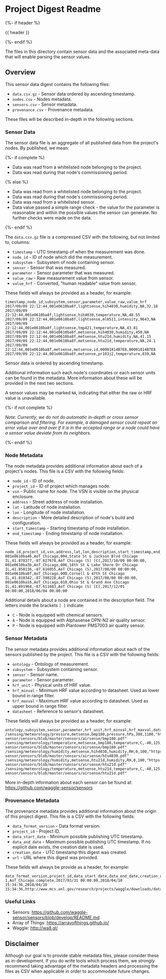# Project Digest Readme

{%- if header %}

{{ header }}

{%- endif %}

The files in this directory contain sensor data and the associated meta-data that
will enable parsing the sensor values.

## Overview

This sensor data digest contains the following files:

* `data.csv.gz` - Sensor data ordered by ascending timestamp.
* `nodes.csv` - Nodes metadata.
* `sensors.csv` - Sensor metadata.
* `provenance.csv` - Provenance metadata.

These files will be described in-depth in the following sections.

### Sensor Data

The sensor data file is an aggregate of all published data from the project's
nodes. By published, we mean:

{%- if complete %}

* Data was read from a whitelisted node belonging to the project.
* Data was read during that node's commissioning period.

{% else %}

* Data was read from a whitelisted node belonging to the project.
* Data was read during that node's commissioning period.
* Data was read from a whitelisted sensor.
* Data value passed a simple range check - the value for the parameter is reasonable and within the possible values the sensor can generate. No further checks were made on the data.

{%- endif %}

The `data.csv.gz` file is a compressed CSV with the following, but not limited to, columns:

* `timestamp` - UTC timestamp of when the measurement was done.
* `node_id` - ID of node which did the measurement.
* `subsystem` - Subsystem of node containing sensor.
* `sensor` - Sensor that was measured.
* `parameter` - Sensor parameter that was measured.
* `value_raw` - Raw measurement value from sensor.
* `value_hrf` - Converted, "human readable" value from sensor.

These fields will always be provided as a header, for example:
```
timestamp,node_id,subsystem,sensor,parameter,value_raw,value_hrf
2017/09/09 22:12:44,001e0610ba8f,lightsense,hih4030,humidity,NA,32.18
2017/09/09 22:12:44,001e0610ba8f,lightsense,hih4030,temperature,NA,48.55
2017/09/09 22:12:44,001e0610ba8f,lightsense,ml8511,intensity,9643,NA
2017/09/09 22:12:44,001e0610ba8f,lightsense,tmp421,temperature,NA,43.81
2017/09/09 22:12:44,001e0610ba8f,metsense,hih4030,humidity,450,NA
2017/09/09 22:12:44,001e0610ba8f,metsense,htu21d,humidity,NA,41.15
2017/09/09 22:12:44,001e0610ba8f,metsense,htu21d,temperature,NA,24.1
2017/09/09 22:12:44,001e0610ba8f,metsense,metsense,id,00001814B7E8,00001814B7E8
2017/09/09 22:12:44,001e0610ba8f,metsense,pr103j2,temperature,839,NA
```

Sensor data is ordered by ascending timestamp.

Additional information such each node's coordinates or each sensor units can be found
in the metadata. More information about these will be provided in the next two sections.

A sensor values may be marked `NA`, indicating that either the raw or HRF value is
unavailable.

{%- if not complete %}

*Note: Currently, we _do not_ do automatic in-depth or cross sensor comparison and
filtering. For example, a damaged sensor _could_ repeat an error value over and over if it is
in the accepted range or a node _could_ have a sensor value deviate from its neighbors.*

{%- endif %}

### Node Metadata

The node metadata provides additional information about each of a project's nodes. This
file is a CSV with the following fields:

* `node_id` - ID of node.
* `project_id` - ID of project which manages node.
* `vsn` - Public name for node. The VSN is visible on the physical enclosure.
* `address` - Street address of node installation.
* `lat` - Latitude of node installation.
* `lon` - Longitude of node installation.
* `description` - More detailed description of node's build and configuration.
* `start_timestamp` - Starting timestamp of node installation.
* `end_timestamp` - Ending timestamp of node installation.

These fields will always be provided as a header, for example:
```
node_id,project_id,vsn,address,lat,lon,description,start_timestamp,end_timestamp
001e0610ba46,AoT_Chicago,004,State St & Jackson Blvd Chicago IL,41.878377,-87.627678,AoT Chicago (S) [C],2017/10/09 00:00:00,
001e0610ba3b,AoT_Chicago,006,18th St & Lake Shore Dr Chicago IL,41.858136,-87.616055,AoT Chicago (S),2017/08/08 00:00:00,
001e0610ba8f,AoT_Chicago,00D,Cornell & 47th St Chicago IL,41.810342,-87.590228,AoT Chicago (S),2017/08/08 00:00:00,
001e0610ba16,AoT_Chicago,010,Ohio St & Grand Ave Chicago IL,41.891964,-87.611603,AoT Chicago (S) [C],2017/12/01 00:00:00,2018/06/04 00:00:00
```

Additional details about a node are contained in the description field. The letters
inside the brackets `[ ]` indicate:

* `C` - Node is equipped with chemical sensors.
* `A` - Node is equipped with Alphasense OPN-N2 air quality sensor.
* `P` - Node is equipped with Plantower PMS7003 air quality sensor.

### Sensor Metadata

The sensor metadata provides additional information about each of the sensors published
by the project. This file is a CSV with the following fields:

* `ontology` - Ontology of measurement.
* `subsystem` - Subsystem containing sensor.
* `sensor` - Sensor name.
* `parameter` - Sensor parameter.
* `hrf_unit` - Physical units of HRF value.
* `hrf_minval` - Minimum HRF value according to datasheet. Used as lower bound in range filter.
* `hrf_maxval` - Maximum HRF value according to datasheet. Used as upper bound in range filter.
* `datasheet` - Reference to sensor's datasheet.

These fields will always be provided as a header, for example:
```
ontology,subsystem,sensor,parameter,hrf_unit,hrf_minval,hrf_maxval,datasheet
/sensing/meteorology/pressure,metsense,bmp180,pressure,hPa,300,1100,"https://github.com/waggle-sensor/sensors/blob/master/sensors/airsense/bmp180.pdf"
/sensing/meteorology/temperature,metsense,bmp180,temperature,C,-40,125,"https://github.com/waggle-sensor/sensors/blob/master/sensors/airsense/bmp180.pdf"
/sensing/meteorology/humidity,metsense,hih4030,humidity,RH,0,100,"https://github.com/waggle-sensor/sensors/blob/master/sensors/airsense/htu4030.pdf"
/sensing/meteorology/humidity,metsense,htu21d,humidity,RH,0,100,"https://github.com/waggle-sensor/sensors/blob/master/sensors/airsense/htu21d.pdf"
/sensing/meteorology/temperature,metsense,htu21d,temperature,C,-40,125,"https://github.com/waggle-sensor/sensors/blob/master/sensors/airsense/htu21d.pdf"
```

More in-depth information about each sensor can be found at: https://github.com/waggle-sensor/sensors

### Provenance Metadata

The provenance metadata provides additional information about the origin of this
project digest. This file is a CSV with the following fields:

* `data_format_version` - Data format version.
* `project_id` - Project ID.
* `data_start_date` - Minimum possible publishing UTC timestamp.
* `data_end_date` - Maximum possible publishing UTC timestamp. If no explicit date exists, the creation date is used.
* `creation_date` - UTC timestamp this digest was created.
* `url` - URL where this digest was provided.

These fields will always be provide as a header, for example:
```
data_format_version,project_id,data_start_date,data_end_date,creation_date,url
1,AoT_Chicago.complete,2017/03/31 00:00:00,2018/04/10 15:34:36,2018/04/10 15:34:36,http://www.mcs.anl.gov/research/projects/waggle/downloads/datasets/AoT_Chicago.complete.latest.tar.gz
```

### Useful Links

* Sensors: https://github.com/waggle-sensor/sensors/blob/develop/README.md
* Array of Things: https://arrayofthings.github.io/
* Waggle: http://wa8.gl/

## Disclaimer

Although our goal is to provide stable metadata files, please consider these as
in-development. If you do write tools which process them, we *strongly* recommend
taking advantage of the metadata headers and processing the files as CSV when applicable in
order to accommodate future changes.
